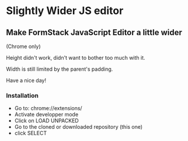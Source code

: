 # Slightly Wider JS editor

## Make FormStack JavaScript Editor a little wider
(Chrome only)


Height didn't work, didn't want to bother too much with it.

Width is still limited by the parent's padding.

Have a nice day!


### Installation
- Go to: chrome://extensions/
- Activate developper mode
- Click on LOAD UNPACKED
- Go to the cloned or downloaded repository (this one)
- click SELECT
